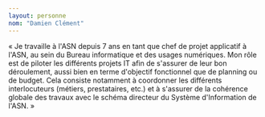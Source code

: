 ```yaml
---
layout: personne
nom: "Damien Clément"
---
```

« Je travaille à l'ASN depuis 7 ans en tant que chef de projet applicatif à l'ASN, au sein du Bureau informatique et des usages numériques. Mon rôle est de piloter les différents projets IT afin de s'assurer de leur bon déroulement, aussi bien en terme d'objectif fonctionnel que de planning ou de budget. Cela consiste notamment à coordonner les différents interlocuteurs (métiers, prestataires, etc.) et à s'assurer de la cohérence globale des travaux avec le schéma directeur du Système d'Information de l'ASN. »
